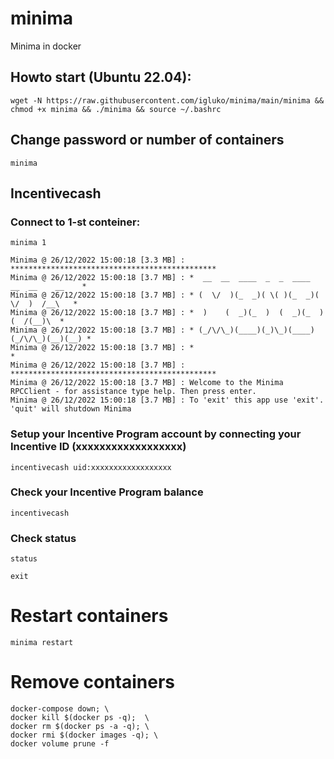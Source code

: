 # minima
Minima in docker

## Howto start (Ubuntu 22.04):

```
wget -N https://raw.githubusercontent.com/igluko/minima/main/minima && chmod +x minima && ./minima && source ~/.bashrc
```

## Change password or number of containers

```
minima
```

## Incentivecash

### Connect to 1-st conteiner:
```
minima 1
```
```
Minima @ 26/12/2022 15:00:18 [3.3 MB] : **********************************************
Minima @ 26/12/2022 15:00:18 [3.7 MB] : *  __  __  ____  _  _  ____  __  __    __    *
Minima @ 26/12/2022 15:00:18 [3.7 MB] : * (  \/  )(_  _)( \( )(_  _)(  \/  )  /__\   *
Minima @ 26/12/2022 15:00:18 [3.7 MB] : *  )    (  _)(_  )  (  _)(_  )    (  /(__)\  *
Minima @ 26/12/2022 15:00:18 [3.7 MB] : * (_/\/\_)(____)(_)\_)(____)(_/\/\_)(__)(__) *
Minima @ 26/12/2022 15:00:18 [3.7 MB] : *                                            *
Minima @ 26/12/2022 15:00:18 [3.7 MB] : **********************************************
Minima @ 26/12/2022 15:00:18 [3.7 MB] : Welcome to the Minima RPCClient - for assistance type help. Then press enter.
Minima @ 26/12/2022 15:00:18 [3.7 MB] : To 'exit' this app use 'exit'. 'quit' will shutdown Minima
```
### Setup your Incentive Program account by connecting your Incentive ID (xxxxxxxxxxxxxxxxxx)
```
incentivecash uid:xxxxxxxxxxxxxxxxxx
```
### Check your Incentive Program balance
```
incentivecash
```
### Check status
```
status
```

```
exit
```

# Restart containers

```
minima restart
```

# Remove containers
```
docker-compose down; \
docker kill $(docker ps -q);  \
docker rm $(docker ps -a -q); \
docker rmi $(docker images -q); \
docker volume prune -f
```
